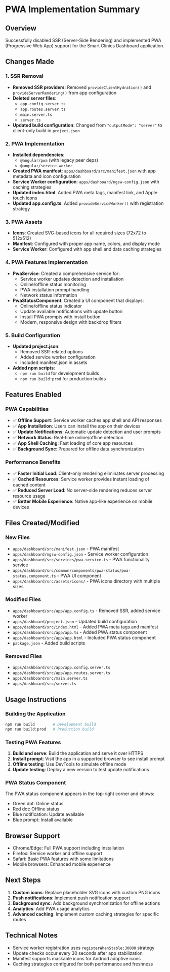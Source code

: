 # PWA Implementation Summary

## Overview

Successfully disabled SSR (Server-Side Rendering) and implemented PWA (Progressive Web App) support for the Smart Clinics Dashboard application.

## Changes Made

### 1. SSR Removal

- **Removed SSR providers**: Removed `provideClientHydration()` and `provideServerRendering()` from app configuration
- **Deleted server files**:
  - `app.config.server.ts`
  - `app.routes.server.ts`
  - `main.server.ts`
  - `server.ts`
- **Updated build configuration**: Changed from `"outputMode": "server"` to client-only build in `project.json`

### 2. PWA Implementation

- **Installed dependencies**:
  - `@angular/pwa` (with legacy peer deps)
  - `@angular/service-worker`
- **Created PWA manifest**: `apps/dashboard/src/manifest.json` with app metadata and icon configuration
- **Service Worker configuration**: `apps/dashboard/ngsw-config.json` with caching strategies
- **Updated index.html**: Added PWA meta tags, manifest link, and Apple touch icons
- **Updated app.config.ts**: Added `provideServiceWorker()` with registration strategy

### 3. PWA Assets

- **Icons**: Created SVG-based icons for all required sizes (72x72 to 512x512)
- **Manifest**: Configured with proper app name, colors, and display mode
- **Service Worker**: Configured with app shell and data caching strategies

### 4. PWA Features Implementation

- **PwaService**: Created a comprehensive service for:
  - Service worker updates detection and installation
  - Online/offline status monitoring
  - PWA installation prompt handling
  - Network status information
- **PwaStatusComponent**: Created a UI component that displays:
  - Online/offline status indicator
  - Update available notifications with update button
  - Install PWA prompts with install button
  - Modern, responsive design with backdrop filters

### 5. Build Configuration

- **Updated project.json**:
  - Removed SSR-related options
  - Added service worker configuration
  - Included manifest.json in assets
- **Added npm scripts**:
  - `npm run build` for development builds
  - `npm run build:prod` for production builds

## Features Enabled

### PWA Capabilities

- ✅ **Offline Support**: Service worker caches app shell and API responses
- ✅ **App Installation**: Users can install the app on their devices
- ✅ **Update Notifications**: Automatic update detection and user prompts
- ✅ **Network Status**: Real-time online/offline detection
- ✅ **App Shell Caching**: Fast loading of core app resources
- ✅ **Background Sync**: Prepared for offline data synchronization

### Performance Benefits

- ✅ **Faster Initial Load**: Client-only rendering eliminates server processing
- ✅ **Cached Resources**: Service worker provides instant loading of cached content
- ✅ **Reduced Server Load**: No server-side rendering reduces server resource usage
- ✅ **Better Mobile Experience**: Native app-like experience on mobile devices

## Files Created/Modified

### New Files

- `apps/dashboard/src/manifest.json` - PWA manifest
- `apps/dashboard/ngsw-config.json` - Service worker configuration
- `apps/dashboard/src/services/pwa.service.ts` - PWA functionality service
- `apps/dashboard/src/common/components/pwa-status/pwa-status.component.ts` - PWA UI component
- `apps/dashboard/src/assets/icons/` - PWA icons directory with multiple sizes

### Modified Files

- `apps/dashboard/src/app/app.config.ts` - Removed SSR, added service worker
- `apps/dashboard/project.json` - Updated build configuration
- `apps/dashboard/src/index.html` - Added PWA meta tags and manifest
- `apps/dashboard/src/app/app.ts` - Added PWA status component
- `apps/dashboard/src/app/app.html` - Included PWA status component
- `package.json` - Added build scripts

### Removed Files

- `apps/dashboard/src/app/app.config.server.ts`
- `apps/dashboard/src/app/app.routes.server.ts`
- `apps/dashboard/src/main.server.ts`
- `apps/dashboard/src/server.ts`

## Usage Instructions

### Building the Application

```bash
npm run build        # Development build
npm run build:prod   # Production build
```

### Testing PWA Features

1. **Build and serve**: Build the application and serve it over HTTPS
2. **Install prompt**: Visit the app in a supported browser to see install prompt
3. **Offline testing**: Use DevTools to simulate offline mode
4. **Update testing**: Deploy a new version to test update notifications

### PWA Status Component

The PWA status component appears in the top-right corner and shows:

- Green dot: Online status
- Red dot: Offline status
- Blue notification: Update available
- Blue prompt: Install available

## Browser Support

- Chrome/Edge: Full PWA support including installation
- Firefox: Service worker and offline support
- Safari: Basic PWA features with some limitations
- Mobile browsers: Enhanced mobile experience

## Next Steps

1. **Custom icons**: Replace placeholder SVG icons with custom PNG icons
2. **Push notifications**: Implement push notification support
3. **Background sync**: Add background synchronization for offline actions
4. **Analytics**: Add PWA usage analytics
5. **Advanced caching**: Implement custom caching strategies for specific routes

## Technical Notes

- Service worker registration uses `registerWhenStable:30000` strategy
- Update checks occur every 30 seconds after app stabilization
- Manifest supports maskable icons for Android adaptive icons
- Caching strategies configured for both performance and freshness
